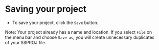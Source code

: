 # Saving your project

* To save your project, click the `Save` button.

Note: Your project already has a name and location. If you select `File` on the menu bar and choose `Save as`, you will create unnecessary duplicates of your SSPROJ file.


